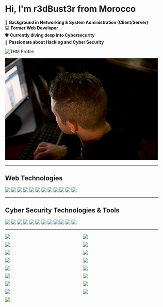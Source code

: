 # Hi, I'm **r3dBust3r** from Morocco

🔌 **Background in Networking & System Administration (Client/Server)**  
💻 **Former Web Developer**  
🛡️ **Currently diving deep into Cybersecurity**  
🚀 **Passionate about Hacking and Cyber Security**

<img src="https://tryhackme-badges.s3.amazonaws.com/r3dBust3r.png" alt="THM Profile" />


![Animated Banner](./animated-image.webp)

---

## Web Technologies

<p>
  <img src="https://img.shields.io/badge/HTML5-E34F26?logo=html5&logoColor=fff&style=for-the-badge" />
  <img src="https://img.shields.io/badge/CSS3-1572B6?logo=css3&logoColor=fff&style=for-the-badge" />
  <img src="https://img.shields.io/badge/Sass-CC6699?logo=sass&logoColor=fff&style=for-the-badge" />
  <img src="https://img.shields.io/badge/Tailwind_CSS-38BDF8?logo=tailwind-css&logoColor=fff&style=for-the-badge" />
  <img src="https://img.shields.io/badge/Bootstrap-7952B3?logo=bootstrap&logoColor=fff&style=for-the-badge" />
  <img src="https://img.shields.io/badge/JavaScript-F7DF1E?logo=javascript&logoColor=000&style=for-the-badge" />
  <img src="https://img.shields.io/badge/jQuery-0769AD?logo=jquery&logoColor=fff&style=for-the-badge" />
  <img src="https://img.shields.io/badge/PHP-777BB4?logo=php&logoColor=fff&style=for-the-badge" />
  <img src="https://img.shields.io/badge/Laravel-FF2D20?logo=laravel&logoColor=fff&style=for-the-badge" />
  <img src="https://img.shields.io/badge/MySQL-4479A1?logo=mysql&logoColor=fff&style=for-the-badge" />
  <img src="https://img.shields.io/badge/Python-3776AB?logo=python&logoColor=fff&style=for-the-badge" />
  <img src="https://img.shields.io/badge/Bash-4EAA25?logo=gnubash&logoColor=fff&style=for-the-badge" />
</p>

---

## Cyber Security Technologies & Tools

<p>
  <img src="https://img.shields.io/badge/Nmap-4682B4?logo=gnometerminal&logoColor=fff&style=for-the-badge" />
  <img src="https://img.shields.io/badge/Masscan-7B1FA2?logo=gnometerminal&logoColor=fff&style=for-the-badge" />
  <img src="https://img.shields.io/badge/Sublist3r-009688?logo=gnometerminal&logoColor=fff&style=for-the-badge" />
  <img src="https://img.shields.io/badge/theHarvester-607D8B?logo=gnometerminal&logoColor=fff&style=for-the-badge" />
  <img src="https://img.shields.io/badge/Shodan-F44336?logo=gnometerminal&logoColor=fff&style=for-the-badge" />
  <img src="https://img.shields.io/badge/Nikto-FF9800?logo=gnometerminal&logoColor=fff&style=for-the-badge" />
  <img src="https://img.shields.io/badge/Gobuster-8BC34A?logo=gnometerminal&logoColor=fff&style=for-the-badge" />
  <img src="https://img.shields.io/badge/FFUF-FFC107?logo=gnometerminal&logoColor=fff&style=for-the-badge" />
  <img src="https://img.shields.io/badge/Burp_Suite-FF5722?logo=gnometerminal&logoColor=fff&style=for-the-badge" />
  <img src="https://img.shields.io/badge/OWASP_ZAP-1976D2?logo=gnometerminal&logoColor=fff&style=for-the-badge" />
  <img src="https://img.shields.io/badge/OpenVAS-43A047?logo=gnometerminal&logoColor=fff&style=for-the-badge" />
  <img src="https://img.shields.io/badge/Nuclei-00BCD4?logo=gnometerminal&logoColor=fff&style=for-the-badge" />
</p>

---

<div style="display: flex; flex-wrap: wrap; gap: 10px;">
  <img src="https://assets.tryhackme.com/room-badges/79abc61f642b8c1f40a1c31e61b1e9a5.png" style="width: 49%;" />
  <img src="https://assets.tryhackme.com/room-badges/e59e5cfd1d14329412cb28e2d97921b2.png" style="width: 49%;" />
  <img src="https://assets.tryhackme.com/room-badges/edd3af4092ff404cf0cddbb1f8c27bed.png" style="width: 49%;" />
  <img src="https://assets.tryhackme.com/room-badges/b3d60dc40e5ee11863f77411afdedb32.png" style="width: 49%;" />
  <img src="https://assets.tryhackme.com/room-badges/2cff9df3b963bf11b884161509398e51.png" style="width: 49%;" />
  <img src="https://assets.tryhackme.com/room-badges/aa50e6193779bf0483a3768630114caf.png" style="width: 49%;" />
  <img src="https://assets.tryhackme.com/room-badges/f80d1a27751ab4d76891446316869238.png" style="width: 49%;" />
  <img src="https://assets.tryhackme.com/room-badges/7cef3a86eaadb3f3f874c9472820db97.png" style="width: 49%;" />
  <img src="https://assets.tryhackme.com/room-badges/f8983d4b7e9fc8f35d12d1fef9f9477c.png" style="width: 49%;" />
  <img src="https://assets.tryhackme.com/room-badges/9e9d87b637ec8701c608a6e1c896857e.png" style="width: 49%;" />
  <img src="https://assets.tryhackme.com/room-badges/e79ef96d39645b3dc7ec720cde87eedb.png" style="width: 49%;" />
  <img src="https://assets.tryhackme.com/room-badges/4ca82e957e51ed2c2edddd5ed7538777.png" style="width: 49%;" />
  <img src="https://assets.tryhackme.com/room-badges/f4994112ea1405774f5520861fb2b35e.png" style="width: 49%;" />
  <img src="https://assets.tryhackme.com/room-badges/b380f2cfe20c37629b377b8529181db6.png" style="width: 49%;" />
  <img src="https://assets.tryhackme.com/room-badges/48064e163e7be591ae3e29a14499d181.png" style="width: 49%;" />
  <img src="https://assets.tryhackme.com/room-badges/6f3dacbe4ddbac85a5b4d4fe157c5003.png" style="width: 49%;" />
  <img src="https://assets.tryhackme.com/room-badges/0ac362b2a62d4e4c530c647ed1c4e9e9.png" style="width: 49%;" />
</div>
